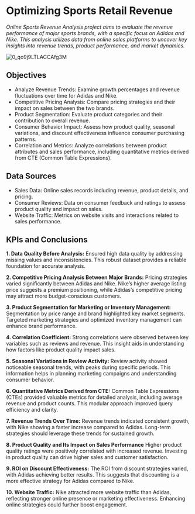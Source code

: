 # Optimizing Sports Retail Revenue

*Online Sports Revenue Analysis project aims to evaluate the revenue performance of major sports brands, with a specific focus on Adidas and Nike. This analysis utilizes data from online sales platforms to uncover key insights into revenue trends, product performance, and market dynamics.*

![0_qo9j9LTLACCAfg3M](https://github.com/user-attachments/assets/289feb97-e2f8-47a8-b4be-49ff27e8ee98)

## Objectives
* Analyze Revenue Trends: Examine growth percentages and revenue fluctuations over time for Adidas and Nike.
* Competitive Pricing Analysis: Compare pricing strategies and their impact on sales between the two brands.
* Product Segmentation: Evaluate product categories and their contribution to overall revenue.
* Consumer Behavior Impact: Assess how product quality, seasonal variations, and discount effectiveness influence consumer purchasing patterns.
* Correlation and Metrics: Analyze correlations between product attributes and sales performance, including quantitative metrics derived from CTE (Common Table Expressions).

## Data Sources
- Sales Data: Online sales records including revenue, product details, and pricing.
- Consumer Reviews: Data on consumer feedback and ratings to assess product quality and impact on sales.
- Website Traffic: Metrics on website visits and interactions related to sales performance.

## KPIs and Conclusions
**1. Data Quality Before Analysis:**
Ensured high data quality by addressing missing values and inconsistencies. This robust dataset provides a reliable foundation for accurate analysis.

**2. Competitive Pricing Analysis Between Major Brands:**
Pricing strategies varied significantly between Adidas and Nike. Nike’s higher average listing price suggests a premium positioning, while Adidas’s competitive pricing may attract more budget-conscious customers.

**3. Product Segmentation for Marketing or Inventory Management:**
Segmentation by price range and brand highlighted key market segments. Targeted marketing strategies and optimized inventory management can enhance brand performance.

**4. Correlation Coefficient:**
Strong correlations were observed between key variables such as reviews and revenue. This insight aids in understanding how factors like product quality impact sales.

**5. Seasonal Variations in Review Activity:**
Review activity showed noticeable seasonal trends, with peaks during specific periods. This information helps in planning marketing campaigns and understanding consumer behavior.

**6. Quantitative Metrics Derived from CTE:**
Common Table Expressions (CTEs) provided valuable metrics for detailed analysis, including average revenue and product counts. This modular approach improved query efficiency and clarity.

**7. Revenue Trends Over Time:**
Revenue trends indicated consistent growth, with Nike showing a faster increase compared to Adidas. Long-term strategies should leverage these trends for sustained growth.

**8. Product Quality and Its Impact on Sales Performance**
Higher product quality ratings were positively correlated with increased revenue. Investing in product quality can drive higher sales and customer satisfaction.

**9. ROI on Discount Effectiveness:**
The ROI from discount strategies varied, with Adidas achieving better results. This suggests that discounting is a more effective strategy for Adidas compared to Nike.

**10. Website Traffic:**
Nike attracted more website traffic than Adidas, reflecting stronger online presence or marketing effectiveness. Enhancing online strategies could further boost engagement.

